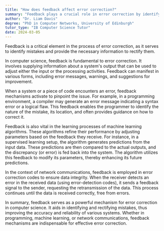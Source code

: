 ```yaml
---
title: "How does feedback affect error correction?"
summary: "Feedback plays a crucial role in error correction by identifying mistakes and providing information to rectify them."
author: "Dr. Liam Davis"
degree: "PhD in Computer Networks, University of Edinburgh"
tutor_type: "IB Computer Science Tutor"
date: 2024-03-05
---
```


Feedback is a critical element in the process of error correction, as it serves to identify mistakes and provide the necessary information to rectify them.

In computer science, feedback is fundamental to error correction. It involves supplying information about a system's output that can be used to adjust either the input or the processing activities. Feedback can manifest in various forms, including error messages, warnings, and suggestions for improvement.

When a system or a piece of code encounters an error, feedback mechanisms activate to pinpoint the issue. For example, in a programming environment, a compiler may generate an error message indicating a syntax error or a logical flaw. This feedback enables the programmer to identify the nature of the mistake, its location, and often provides guidance on how to correct it.

Feedback is also vital in the learning processes of machine learning algorithms. These algorithms refine their performance by adjusting parameters based on the feedback they receive. For instance, in a supervised learning setup, the algorithm generates predictions from the input data. These predictions are then compared to the actual outputs, and the discrepancy (or error) is fed back into the system. The algorithm utilizes this feedback to modify its parameters, thereby enhancing its future predictions.

In the context of network communications, feedback is employed in error correction codes to ensure data integrity. When the receiver detects an error in the received data (using error-detection codes), it sends a feedback signal to the sender, requesting the retransmission of the data. This process continues until the data is received correctly, free from errors.

In summary, feedback serves as a powerful mechanism for error correction in computer science. It aids in identifying and rectifying mistakes, thus improving the accuracy and reliability of various systems. Whether in programming, machine learning, or network communications, feedback mechanisms are indispensable for effective error correction.
    